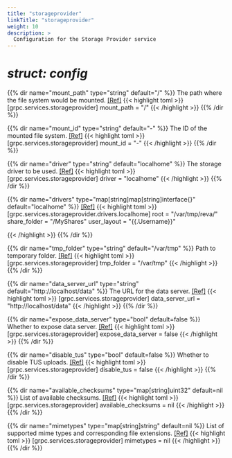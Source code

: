```yaml
---
title: "storageprovider"
linkTitle: "storageprovider"
weight: 10
description: >
  Configuration for the Storage Provider service
---
```


# _struct: config_

{{% dir name="mount_path" type="string" default="/" %}}
The path where the file system would be mounted. [[Ref]](https://github.com/cs3org/reva/tree/master/internal/grpc/services/storageprovider/storageprovider.go#L53)
{{< highlight toml >}}
[grpc.services.storageprovider]
mount_path = "/"
{{< /highlight >}}
{{% /dir %}}

{{% dir name="mount_id" type="string" default="-" %}}
The ID of the mounted file system. [[Ref]](https://github.com/cs3org/reva/tree/master/internal/grpc/services/storageprovider/storageprovider.go#L54)
{{< highlight toml >}}
[grpc.services.storageprovider]
mount_id = "-"
{{< /highlight >}}
{{% /dir %}}

{{% dir name="driver" type="string" default="localhome" %}}
The storage driver to be used. [[Ref]](https://github.com/cs3org/reva/tree/master/internal/grpc/services/storageprovider/storageprovider.go#L55)
{{< highlight toml >}}
[grpc.services.storageprovider]
driver = "localhome"
{{< /highlight >}}
{{% /dir %}}

{{% dir name="drivers" type="map[string]map[string]interface{}" default="localhome" %}}
 [[Ref]](https://github.com/cs3org/reva/tree/master/internal/grpc/services/storageprovider/storageprovider.go#L56)
{{< highlight toml >}}
[grpc.services.storageprovider.drivers.localhome]
root = "/var/tmp/reva/"
share_folder = "/MyShares"
user_layout = "{{.Username}}"

{{< /highlight >}}
{{% /dir %}}

{{% dir name="tmp_folder" type="string" default="/var/tmp" %}}
Path to temporary folder. [[Ref]](https://github.com/cs3org/reva/tree/master/internal/grpc/services/storageprovider/storageprovider.go#L57)
{{< highlight toml >}}
[grpc.services.storageprovider]
tmp_folder = "/var/tmp"
{{< /highlight >}}
{{% /dir %}}

{{% dir name="data_server_url" type="string" default="http://localhost/data" %}}
The URL for the data server. [[Ref]](https://github.com/cs3org/reva/tree/master/internal/grpc/services/storageprovider/storageprovider.go#L58)
{{< highlight toml >}}
[grpc.services.storageprovider]
data_server_url = "http://localhost/data"
{{< /highlight >}}
{{% /dir %}}

{{% dir name="expose_data_server" type="bool" default=false %}}
Whether to expose data server. [[Ref]](https://github.com/cs3org/reva/tree/master/internal/grpc/services/storageprovider/storageprovider.go#L59)
{{< highlight toml >}}
[grpc.services.storageprovider]
expose_data_server = false
{{< /highlight >}}
{{% /dir %}}

{{% dir name="disable_tus" type="bool" default=false %}}
Whether to disable TUS uploads. [[Ref]](https://github.com/cs3org/reva/tree/master/internal/grpc/services/storageprovider/storageprovider.go#L60)
{{< highlight toml >}}
[grpc.services.storageprovider]
disable_tus = false
{{< /highlight >}}
{{% /dir %}}

{{% dir name="available_checksums" type="map[string]uint32" default=nil %}}
List of available checksums. [[Ref]](https://github.com/cs3org/reva/tree/master/internal/grpc/services/storageprovider/storageprovider.go#L61)
{{< highlight toml >}}
[grpc.services.storageprovider]
available_checksums = nil
{{< /highlight >}}
{{% /dir %}}

{{% dir name="mimetypes" type="map[string]string" default=nil %}}
List of supported mime types and corresponding file extensions. [[Ref]](https://github.com/cs3org/reva/tree/master/internal/grpc/services/storageprovider/storageprovider.go#L62)
{{< highlight toml >}}
[grpc.services.storageprovider]
mimetypes = nil
{{< /highlight >}}
{{% /dir %}}

